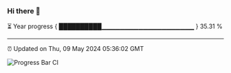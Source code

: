 ### Hi there 👋

⏳ Year progress { ██████████▁▁▁▁▁▁▁▁▁▁▁▁▁▁▁▁▁▁▁▁ } 35.31 %

---

⏰ Updated on Thu, 09 May 2024 05:36:02 GMT

![Progress Bar CI](https://github.com/IshwaranRudhara/GIT-ACTION/workflows/Progress%20Bar%20CI/badge.svg)
